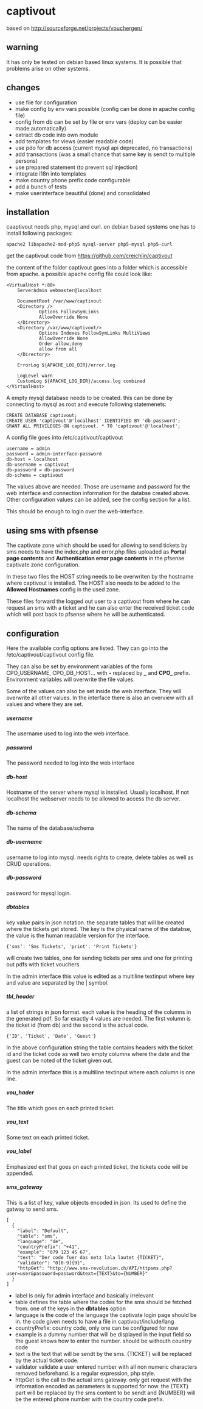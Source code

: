 captivout
=========

based on http://sourceforge.net/projects/vouchergen/

warning
-------

It has only be tested on debian based linux systems. It is possible that problems arise on other systems.

changes
-------

  * use file for configuration
  * make config by env vars possible (config can be done in apache config file)
  * config from db can be set by file or env vars (deploy can be easier made automatically)
  * extract db code into own module
  * add templates for views (easier readable code)
  * use pdo for db access (current mysql api deprecated, no transactions)
  * add transactions (was a small chance that same key is sendt to multiple persons)
  * use prepared statement (to prevent sql injection)
  * integrate i18n into templates
  * make country phone prefix code configurable
  * add a bunch of tests
  * make userinterface beautiful (done) and consolidated
 
installation
------------

caaptivout needs php, mysql and curl. on debian based systems one has to install following packages:

    apache2 libapache2-mod-php5 mysql-server php5-mysql php5-curl

get the captivout code from https://github.com/creichlin/captivout

the content of the folder captivout goes into a folder which is accessible from apache. a possible apache config file could look like:

    <VirtualHost *:80>
        ServerAdmin webmaster@localhost

        DocumentRoot /var/www/captivout
        <Directory />
                Options FollowSymLinks
                AllowOverride None
        </Directory>
        <Directory /var/www/captivout/>
                Options Indexes FollowSymLinks MultiViews
                AllowOverride None
                Order allow,deny
                allow from all
        </Directory>

        ErrorLog ${APACHE_LOG_DIR}/error.log

        LogLevel warn
        CustomLog ${APACHE_LOG_DIR}/access.log combined
    </VirtualHost>
    
A empty mysql database needs to be created. this can be done by connecting to mysql as root and execute following statemenets:

    CREATE DATABASE captivout;
    CREATE USER 'captivout'@'localhost' IDENTIFIED BY 'db-password';
    GRANT ALL PRIVILEGES ON captivout. * TO 'captivout'@'localhost';
    
A config file goes into /etc/captivout/captivout

    username = admin
    password = admin-interface-password
    db-host = localhost
    db-username = captivout
    db-password = db-password
    db-schema = captivout
    
The values above are needed. Those are username and password for the web interface and connection information for the
databse created above. Other configuration values can be added, see the config section for a list.

This should be enough to login over the web-interface.


using sms with pfsense
----------------------

The captivate zone which should be used for allowing to send tickets by sms needs to have the index.php and error.php files
uploaded as **Portal page contents** and **Authentication error page contents** in the pfsense captivate zone configuration.

In these two files the HOST string needs to be overwriten by the hostname where captivout is installed. The HOST also
needs to be added to the **Allowed Hostnames** config in the used zone.

These files
forward the logged out user to a captivout from where he can request an sms with a ticket and he can also enter
the received ticket code which will post back to pfsense where he will be authenticated.


configuration
-------------

Here the available config options are listed. They can go into the /etc/captivout/captivout config file.

They can also be set by environment variables of the form CPO_USERNAME, CPO_DB_HOST... with **-** replaced by **_** and
**CPO_** prefix. Environment variables will overwrite the file values.

Some of the values can also be set inside the web interface. They will overwrite all other values. In the interface
there is also an overview with all values and where they are set.


##### username

The username used to log into the web interface.

##### password

The password needed to log into the web interface

##### db-host

Hostname of the server where mysql is installed. Usually localhost. If not localhost the webserver needs to be allowed
to access the db server.

##### db-schema

The name of the database/schema

##### db-username

username to log into mysql. needs rights to create, delete tables as well as CRUD operations.

##### db-password

password for mysql login.

##### dbtables

key value pairs in json notation. the separate tables that will be created where the tickets get stored. The key is the
physical name of the databse, the value is the human readable version for the interface.

    {'sms': 'Sms Tickets', 'print': 'Print Tickets'}
    
will create two tables, one for sending tickets per sms and one for printing out pdfs with ticket vouchers.

In the admin interface this value is edited as a multiline textinput where key and value are separated by the | symbol.

##### tbl_header

a list of strings in json format. each value is the heading of the columns in the generated pdf. So far exactly 4 values are needed.
The first volumn is the ticket id (from db) and the second is the actual code.

    {'ID', 'Ticket', 'Date', 'Guest'}
    
In the above configuration string the table contains headers with the ticket id and the ticket code as well two empty
columns where the date and the guest can be noted of the ticket given out.

In the admin interface this is a multiline textinput where each column is one line.

##### vou_hader

The title which goes on each printed ticket.

##### vou_text

Some text on each printed ticket.

##### vou_label

Emphasized ext that goes on each printed ticket, the tickets code will be appended.

##### sms_gateway

This is a list of key, value objects encoded in json. Its used to define the gatway to send sms.

    [
      {
        "label": "Default",
        "table": "sms",
        "language": "de",
        "countryPrefix": "+41",
        "example": "079 123 45 67",
        "text": "Der code fuer das netz lala lautet {TICKET}",
        "validator": "0[0-9]{9}",
        "httpGet": "http://www.sms-revolution.ch/API/httpsms.php?user=user&password=password&text={TEXT}&to={NUMBER}"
      }
    ]

  * label is only for admin interface and basically irrelevant
  * table defines the table where the codes for the sms should be fetched from. one of the keys in the **dbtables** option
  * language is the code of the language the captivate login page should be in. the code given needs to have a file in captivout/include/lang
  * countryPrefix: country code, only one can be configured for now
  * example is a dummy number that will be displayed in the input field so the guest knows how to enter the number. should be withouth country code
  * text is the text that will be sendt by the sms. {TICKET} will be replaced by the actual ticket code.
  * validator validate a user entered number with all non numeric characters removed beforehand. is a regular expression, php style.
  * httpGet is the call to the actual sms gateway. only get request with the information encoded as parameters is supported for now.
    the {TEXT} part will be replaced by the sms content to be sendt and {NUMBER} will be the entered phone number with the country code prefix.
  
  
